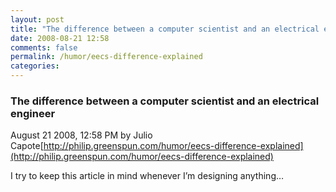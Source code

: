 ```yaml
---
layout: post
title: "The difference between a computer scientist and an electrical engineer"
date: 2008-08-21 12:58
comments: false
permalink: /humor/eecs-difference-explained
categories:
---
```


 ### The difference between a computer scientist and an electrical engineer
August 21 2008, 12:58 PM by Julio Capote[http://philip.greenspun.com/humor/eecs-difference-explained](http://philip.greenspun.com/humor/eecs-difference-explained) 



I try to keep this article in mind whenever I’m designing anything…